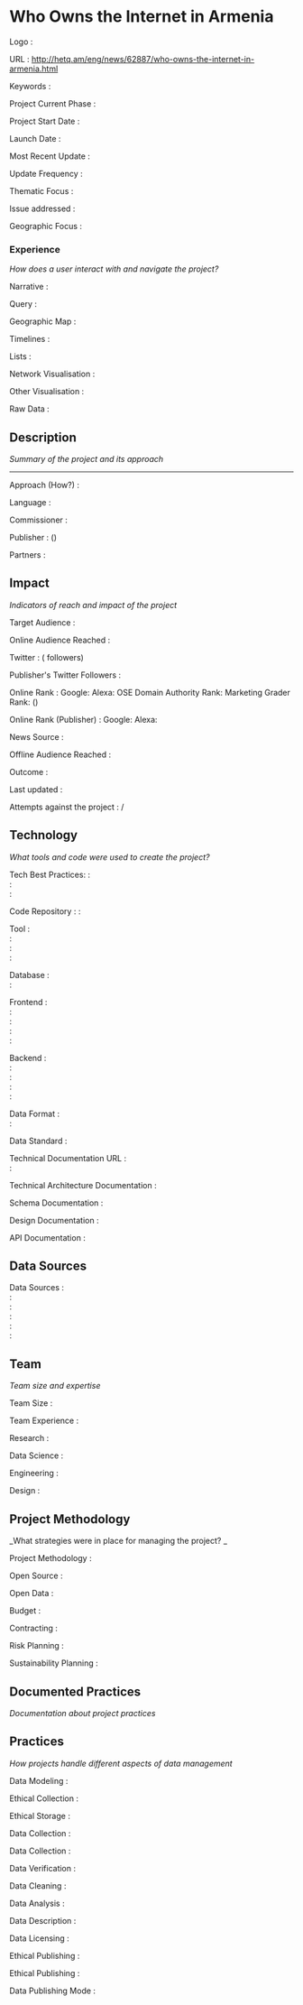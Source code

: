 # Who Owns the Internet in Armenia 



Logo
:   ![]()



URL
:   http://hetq.am/eng/news/62887/who-owns-the-internet-in-armenia.html


Keywords
:   



Project Current Phase
:   

    

Project Start Date
:   



Launch Date
:   



Most Recent Update
:   



Update Frequency
:   



Thematic Focus
:   



Issue addressed
:   



Geographic Focus
:   


### Experience

_How does a user interact with and navigate the project?_

Narrative
:    

Query
:    

Geographic Map
:     

Timelines
:    

Lists
:    

Network Visualisation
:   

Other Visualisation
:   

Raw Data 
:   

## Description

_Summary of the project and its approach_

____


Approach (How?)
:   



Language
:   



Commissioner
:   



Publisher
:    ()



Partners
:   


## Impact

_Indicators of reach and impact of the project_


Target Audience
:   



Online Audience Reached
:   



Twitter
:    ( followers)



Publisher's Twitter Followers
:   



Online Rank
:    Google:      Alexa:     OSE Domain Authority Rank:    Marketing Grader Rank:    ()


Online Rank (Publisher)
:    Google:     Alexa:   



News Source
:   



Offline Audience Reached
:   



Outcome
:   



Last updated
:   


Attempts against the project
:     / 


## Technology

_What tools and code were used to create the project?_

Tech Best Practices:
:    
:     
:    

Code Repository
:   []()
:   []()

Tool
:   
:   
:   
:   

Database
:   
:   

Frontend
:   
:   
:   
:   
:   

Backend
:   
:   
:   
:   
:   

Data Format
:   
:   

Data Standard
:   

Technical Documentation URL
:   
:   

Technical Architecture Documentation
:   

Schema Documentation
:   

Design Documentation
:   

API Documentation
:   


## Data Sources

Data Sources
:   
:   
:   
:   
:   
:   

## Team

_Team size and expertise_

Team Size
:   



Team Experience
:    

Research
:    

Data Science
:    

Engineering
:    

Design
:   


## Project Methodology

_What strategies were in place for managing the project? _

Project Methodology
:   



Open Source
:   



Open Data
:   



Budget
:   


Contracting
:   



Risk Planning
:   



Sustainability Planning
:   


## Documented Practices

_Documentation about project practices_

 
 

 


 



## Practices

_How projects handle different aspects of data management_


Data Modeling
:   



Ethical Collection
:   



Ethical Storage
:   



Data Collection
:   



Data Collection
:   



Data Verification
:   



Data Cleaning
:   



Data Analysis
:   



Data Description
:   



Data Licensing
:   



Ethical Publishing
:   



Ethical Publishing
:   



Data Publishing Mode
:   
